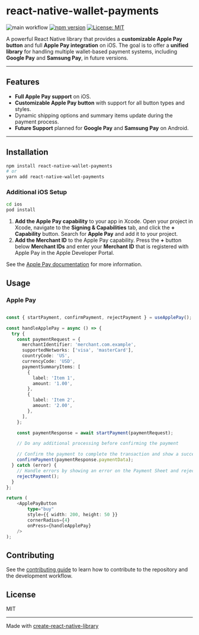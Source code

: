# react-native-wallet-payments

![main workflow](https://github.com/mattia-sanfilippo/react-native-wallet-payments/actions/workflows/ci.yml/badge.svg)
[![npm version](https://badge.fury.io/js/react-native-wallet-payments.svg)](https://badge.fury.io/js)
[![License: MIT](https://img.shields.io/badge/License-MIT-yellow.svg)](https://opensource.org/licenses/MIT)

A powerful React Native library that provides a **customizable Apple Pay button** and full **Apple Pay integration** on iOS. The goal is to offer a **unified library** for handling multiple wallet-based payment systems, including **Google Pay** and **Samsung Pay**, in future versions.

---

## **Features**

- **Full Apple Pay support** on iOS.
- **Customizable Apple Pay button** with support for all button types and styles.
- Dynamic shipping options and summary items update during the payment process.
- **Future Support** planned for **Google Pay** and **Samsung Pay** on Android.

---

## Installation

```bash
npm install react-native-wallet-payments
# or
yarn add react-native-wallet-payments
```

### Additional iOS Setup

```bash
cd ios
pod install
```

1. **Add the Apple Pay capability** to your app in Xcode. Open your project in Xcode, navigate to the **Signing & Capabilities** tab, and click the **+ Capability** button. Search for **Apple Pay** and add it to your project.
2. **Add the Merchant ID** to the Apple Pay capability. Press the **+** button below **Merchant IDs** and enter your **Merchant ID** that is registered with Apple Pay in the Apple Developer Portal.

See the [Apple Pay documentation](https://developer.apple.com/documentation/passkit/setting-up-apple-pay) for more information.


## Usage

### Apple Pay

```typescript

const { startPayment, confirmPayment, rejectPayment } = useApplePay();

const handleApplePay = async () => {
  try {
    const paymentRequest = {
      merchantIdentifier: 'merchant.com.example',
      supportedNetworks: ['visa', 'masterCard'],
      countryCode: 'US',
      currencyCode: 'USD',
      paymentSummaryItems: [
        {
          label: 'Item 1',
          amount: '1.00',
        },
        {
          label: 'Item 2',
          amount: '2.00',
        },
      ],
    };

    const paymentResponse = await startPayment(paymentRequest);

    // Do any additional processing before confirming the payment

    // Confirm the payment to complete the transaction and show a success message on the Payment Sheet
    confirmPayment(paymentResponse.paymentData);
  } catch (error) {
    // Handle errors by showing an error on the Payment Sheet and rejecting the payment
    rejectPayment();
  }
};

return (
    <ApplePayButton
        type="buy"
        style={{ width: 200, height: 50 }}
        cornerRadius={4}
        onPress={handleApplePay}
    />
);

```




## Contributing

See the [contributing guide](CONTRIBUTING.md) to learn how to contribute to the repository and the development workflow.

## License

MIT

---

Made with [create-react-native-library](https://github.com/callstack/react-native-builder-bob)
